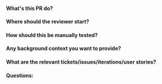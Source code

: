 #### What's this PR do?
#### Where should the reviewer start?
#### How should this be manually tested?
#### Any background context you want to provide?
#### What are the relevant tickets/issues/iterations/user stories?
#### Questions:

